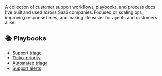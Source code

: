 A collection of customer support workflows, playbooks, and process docs I’ve built and used across SaaS companies. Focused on scaling ops, improving response times, and making life easier for agents and customers alike.


## 📚 Playbooks

- [Support triage](https://github.com/FlaskNField/support-playbooks/blob/main/Support%20Triage/README.md)
- [Ticket priority](https://github.com/FlaskNField/support-playbooks/blob/main/README.md)
- [Automated triage](https://github.com/FlaskNField/support-playbooks/blob/main/Automated%20Triage/README.md)
- [Support alerts](https://github.com/FlaskNField/support-playbooks/blob/main/Support%20Alerts/README.md)

